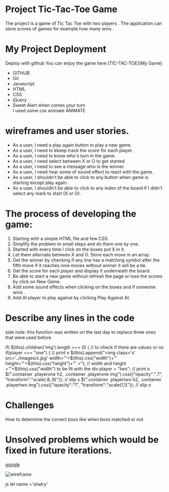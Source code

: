 


<!-- heading part  -->
# Project Tic-Tac-Toe Game


The project is a game of Tic Tac Toe with two players . The application can store scores of games for example how many wins .


# My Project Deployment

Deploy with github You can enjoy the game here [TIC-TAC-TOE](My Game)

* GITHUB
* Git
* Javascript
* HTML
* CSS
* jQuery
* Sweet Alert when comes your turn   
I used some css animate ANIMATE
<!-- unorder list list  -->
# wireframes and user stories.
* As a user, I need a play again button to play a new game.
* As a user, I need to kkeep track the score for each player.
* As a user, I need to know who's turn in the game.
* As a user, I need select between X or O to get started.
* As a user, I need to see a message who is the winner.
* As a user, I need hear some of sound effect to react with the game.
* As a user, I shouldn't be able to click to any button when game is starting except play again.
* As a user, I shouldn't be able to click to any index of the board if I didn't select any mark to start (X or O).
<!-- older list   -->

# The process of developing the game:
1. Starting with a simple HTML file and few CSS.
2. Simplify the problem to small steps and do them one by one.
3. Started with every time I click on the boxes put X in it.
4. Let them alternate between X and O.
Store each move in an array.
5. Get the winner by checking if any line has a matching symbol after the fifth move if it  reaches nine moves without winner it will be a tie.
7. Get the score for each player and display it underneath the board.
8. Be able to start a new game without refresh the page or lose the scores by click on New Game.
9. Add some sound effects when clicking on the boxes and if someone wins .
10. Add AI player to play against by clicking Play Against AI.


# Describe any lines in the code
side note: this function was written on the last day to replace three ones that were used before

if( $(this).children('img').length === 0) {              // to check if there are values or no 
if(player === "one") {                                  // print x
$(this).append("<img class='x' src='../images/x.jpg' width='"+$(this).css("width")+"' height='"+$(this).css("height")+"' >");                        // width and height ='"+$(this).css("width") to be fit with the div 
player = "two";    // print o 
$(".container .playerone h2, .container .playerone img").css({"opacity":".7", "transform":"scale(.8,.8)"}); 
// slip x
$(".container .playertwo h2, .container .playertwo img").css({"opacity":"1", "transform":"scale(1,1)"});    // slip o



<!-- linkes    -->
# Challenges
How to determine the correct boxs like when boxs matched or not.

# Unsolved problems which would be fixed in future iterations.




[google](http://google.com)

<!-- images   -->

![wireframe](http://google.com)


js
let name ='shatry'
